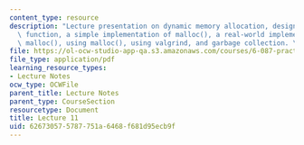 ```yaml
---
content_type: resource
description: "Lecture presentation on dynamic memory allocation, designing the malloc()\
  \ function, a simple implementation of malloc(), a real-world implementation of\
  \ malloc(), using malloc(), using valgrind, and garbage collection. \r\n"
file: https://ol-ocw-studio-app-qa.s3.amazonaws.com/courses/6-087-practical-programming-in-c-january-iap-2010/626730575787751a6468f681d95ecb9f_MIT6_087IAP10_lec11.pdf
file_type: application/pdf
learning_resource_types:
- Lecture Notes
ocw_type: OCWFile
parent_title: Lecture Notes
parent_type: CourseSection
resourcetype: Document
title: Lecture 11
uid: 62673057-5787-751a-6468-f681d95ecb9f
---
```

